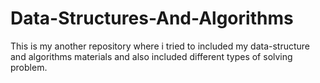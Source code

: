 # Data-Structures-And-Algorithms
This is my another repository where i tried to included my data-structure and algorithms materials and also included different types of solving problem.
